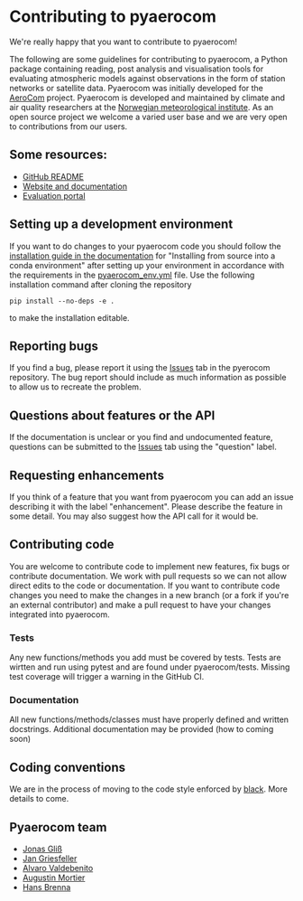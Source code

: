 # Contributing to pyaerocom

We're really happy that you want to contribute to pyaerocom!

The following are some guidelines for contributing to pyaerocom, a Python package containing reading, post analysis and visualisation tools for evaluating atmospheric models against observations in the form of station networks or satellite data. Pyaerocom was initially developed for the [AeroCom](http://aerocom.met.no) project. Pyaerocom is developed and maintained by climate and air quality researchers at the [Norwegian meteorological institute](http://www.met.no). As an open source project we welcome a varied user base and we are very open to contributions from our users.

## Some resources:
* [GitHub README](https://github.com/metno/pyaerocom/blob/main-dev/README.rst)
* [Website and documentation](https://pyaerocom.readthedocs.io/en/latest/index.html)
* [Evaluation portal](aeroval.met.no)

## Setting up a development environment
If you want to do changes to your pyaerocom code you should follow the [installation guide in the documentation](https://pyaerocom.readthedocs.io/en/latest/install.html) for "Installing from source into a conda environment" after setting up your environment in accordance with the requirements in the [pyaerocom_env.yml](https://github.com/metno/pyaerocom/blob/main-dev/pyaerocom_env.yml) file. Use the following installation command after cloning the repository

    pip install --no-deps -e .
    
to make the installation editable.

## Reporting bugs
If you find a bug, please report it using the [Issues](https://github.com/metno/pyaerocom/issues) tab in the pyerocom repository. The bug report should include as much information as possible to allow us to recreate the problem. 

## Questions about features or the API
If the documentation is unclear or you find and undocumented feature, questions can be submitted to the [Issues](https://github.com/metno/pyaerocom/issues) tab using the "question" label.

## Requesting enhancements
If you think of a feature that you want from pyaerocom you can add an issue describing it with the label "enhancement". Please describe the feature in some detail. You may also suggest how the API call for it would be. 

## Contributing code
You are welcome to contribute code to implement new features, fix bugs or contribute documentation. We work with pull requests so we can not allow direct edits to the code or documentation. If you want to contribute code changes you need to make the changes in a new branch (or a fork if you're an external contributor) and make a pull request to have your changes integrated into pyaerocom.

### Tests
Any new functions/methods you add must be covered by tests. Tests are wirtten and run using pytest and are found under pyaerocom/tests. Missing test coverage will trigger a warning in the GitHub CI.

### Documentation
All new functions/methods/classes must have properly defined and written docstrings. Additional documentation may be provided (how to coming soon)

## Coding conventions
We are in the process of moving to the code style enforced by [black](https://github.com/psf/black). More details to come.

## Pyaerocom team
* [Jonas Gliß](https://github.com/jgliss)
* [Jan Griesfeller](https://github.com/jgriesfeller)
* [Alvaro Valdebenito](https://github.com/avaldebe)
* [Augustin Mortier](https://github.com/AugustinMortier)
* [Hans Brenna](https://github.com/hansbrenna)
